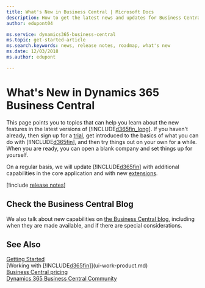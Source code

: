 ```yaml
---
title: What's New in Business Central | Microsoft Docs
description: How to get the latest news and updates for Business Central.
author: edupont04

ms.service: dynamics365-business-central
ms.topic: get-started-article
ms.search.keywords: news, release notes, roadmap, what's new 
ms.date: 12/03/2018
ms.author: edupont

---
```

# What's New in Dynamics 365 Business Central

This page points you to topics that can help you learn about the new features in the latest versions of [!INCLUDE[d365fin_long](includes/d365fin_long_md.md)]. If you haven't already, then sign up for a [trial](https://trials.dynamics.com/), get introduced to the basics of what you can do with [!INCLUDE[d365fin](includes/d365fin_md.md)], and then try things out on your own for a while. When you are ready, you can open a blank company and set things up for yourself.  

On a regular basis, we will update [!INCLUDE[d365fin](includes/d365fin_md.md)] with additional capabilities in the core application and with new [extensions](ui-extensions.md).  

[!include [release notes](includes/release-notes.md)]

## Check the Business Central Blog
We also talk about new capabilities on [the Business Central blog](https://community.dynamics.com/business/b/financials/), including when they are made available, and if there are special considerations.  

## See Also
[Getting Started](product-get-started.md)  
[Working with [!INCLUDE[d365fin](includes/d365fin_md.md)]](ui-work-product.md)  
[Business Central pricing](https://dynamics.microsoft.com/en-us/business-central/overview/#pricing)  
[Dynamics 365 Business Central Community](https://community.dynamics.com/business/)  
